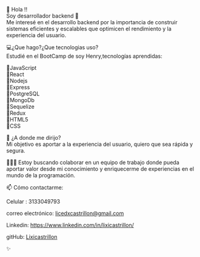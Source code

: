  👋 Hola !! \
  Soy desarrollador backend   💞️ \
  Me interesé en el desarrollo backend por la importancia de construir sistemas eficientes y escalables que optimicen el rendimiento y la experiencia del usuario.  

💻¿Que hago?¿Que tecnologias uso? \
 Estudié en el BootCamp de soy Henry,tecnologías aprendidas: 

🔹JavaScript \
🔹React \
🔹Nodejs \
🔹Express \
🔹PostgreSQL \
🔹MongoDb \
🔹Sequelize \
🔹Redux \
🔹HTML5 \
🔹CSS 

🌱 ¿A donde me dirijo? \
  Mi objetivo es aportar a la experiencia del usuario, quiero que sea rápida y segura. 
  
👩🏼‍💻 Estoy buscando colaborar en un equipo de trabajo donde pueda aportar valor desde mi conocimiento y  enriquecerme de experiencias en el mundo de la programación. 

📫 Cómo contactarme:  

Celular : 3133049793

correo electrónico: 
licedxcastrillon@gmail.com 

Linkedin: 
https://www.linkedin.com/in/lixicastrillon/ 

gitHub: 
[Lixicastrillon](https://github.com/Lixicastrillon/) 

✨
